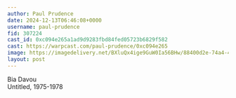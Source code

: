 ```yaml
---
author: Paul Prudence
date: 2024-12-13T06:46:08+0000
username: paul-prudence
fid: 307224
cast_id: 0xc094e265a1ad9d9283fbd84fed05723b6829f582
cast: https://warpcast.com/paul-prudence/0xc094e265
image: https://imagedelivery.net/BXluQx4ige9GuW0Ia56BHw/88400d2e-74a4-42f9-4c07-70179be28b00/original
layout: post
---
```

Bia Davou  
Untitled, 1975-1978  

<img src='https://imagedelivery.net/BXluQx4ige9GuW0Ia56BHw/88400d2e-74a4-42f9-4c07-70179be28b00/original' alt='' referrerpolicy='no-referrer'/>